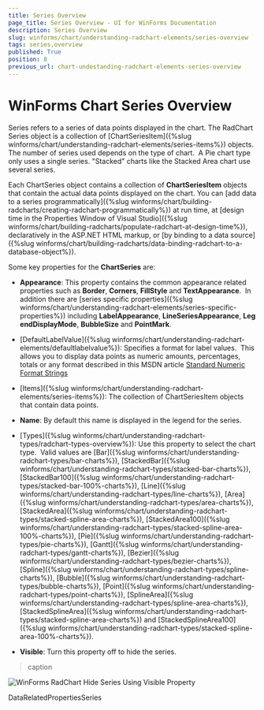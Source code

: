 ```yaml
---
title: Series Overview
page_title: Series Overview - UI for WinForms Documentation
description: Series Overview
slug: winforms/chart/understanding-radchart-elements/series-overview
tags: series,overview
published: True
position: 8
previous_url: chart-undestanding-radchart-elements-series-overview
---
```


# WinForms Chart Series Overview

Series refers to a series of data points displayed in the chart. The RadChart Series object is a collection of [ChartSeriesItem]({%slug winforms/chart/understanding-radchart-elements/series-items%}) objects.  The number of series used depends on the type of chart.  A Pie chart type only uses a single series. "Stacked" charts like the Stacked Area chart use several series.

Each ChartSeries object contains a collection of __ChartSeriesItem__ objects that contain the actual data points displayed on the chart. You can [add data to a series programmatically]({%slug winforms/chart/building-radcharts/creating-radchart-programmatically%}) at run time, at [design time in the Properties Window of Visual Studio]({%slug winforms/chart/building-radcharts/populate-radchart-at-design-time%}), declaratively in the ASP.NET HTML markup, or [by binding to a data source]({%slug winforms/chart/building-radcharts/data-binding-radchart-to-a-database-object%}). 

Some key properties for the __ChartSeries__ are: 

* __Appearance__: This property contains the common appearance related properties such as __Border__, __Corners__, __FillStyle__ and __TextAppearance__.  In addition there are [series specific properties]({%slug winforms/chart/understanding-radchart-elements/series-specific-properties%}) including __LabelAppearance__, __LineSeriesAppearance__, __LegendDisplayMode__, __BubbleSize__ and __PointMark__.   


* [DefaultLabelValue]({%slug winforms/chart/understanding-radchart-elements/defaultlabelvalue%}): Specifies a format for label values.  This allows you to display data points as numeric amounts, percentages, totals or any format described in this MSDN article [Standard Numeric Format Strings](http://msdn2.microsoft.com/en-us/library/dwhawy9k.aspx)

* [Items]({%slug winforms/chart/understanding-radchart-elements/series-items%}): The collection of ChartSeriesItem objects that contain data points. 

        

* __Name__: By default this name is displayed in the legend for the series. 


* [Types]({%slug winforms/chart/understanding-radchart-types/radchart-types-overview%}): Use this property to select the chart type.  Valid values are [Bar]({%slug winforms/chart/understanding-radchart-types/bar-charts%}), [StackedBar]({%slug winforms/chart/understanding-radchart-types/stacked-bar-charts%}), [StackedBar100]({%slug winforms/chart/understanding-radchart-types/stacked-bar-100%-charts%}), [Line]({%slug winforms/chart/understanding-radchart-types/line-charts%}), [Area]({%slug winforms/chart/understanding-radchart-types/area-charts%}), [StackedArea]({%slug winforms/chart/understanding-radchart-types/stacked-spline-area-charts%}), [StackedArea100]({%slug winforms/chart/understanding-radchart-types/stacked-spline-area-100%-charts%}), [Pie]({%slug winforms/chart/understanding-radchart-types/pie-charts%}), [Gantt]({%slug winforms/chart/understanding-radchart-types/gantt-charts%}), [Bezier]({%slug winforms/chart/understanding-radchart-types/bezier-charts%}), [Spline]({%slug winforms/chart/understanding-radchart-types/spline-charts%}), [Bubble]({%slug winforms/chart/understanding-radchart-types/bubble-charts%}), [Point]({%slug winforms/chart/understanding-radchart-types/point-charts%}), [SplineArea]({%slug winforms/chart/understanding-radchart-types/spline-area-charts%}), [StackedSplineArea]({%slug winforms/chart/understanding-radchart-types/stacked-spline-area-charts%}) and [StackedSplineArea100]({%slug winforms/chart/understanding-radchart-types/stacked-spline-area-100%-charts%}). 


* __Visible__: Turn this property off to hide the series.
>caption 

![WinForms RadChart Hide Series Using Visible Property](images/chart-undestanding-radchart-elements-series-overview001.png)

DataRelatedPropertiesSeries
